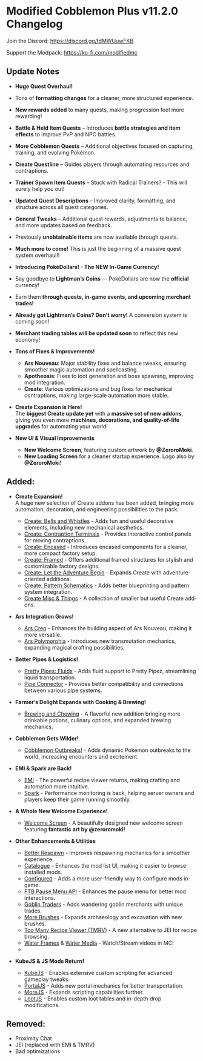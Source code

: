 # Modified Cobblemon Plus v11.2.0 Changelog

Join the Discord:
https://discord.gg/tdMWUuwFKB

Support the Modpack: 
https://ko-fi.com/modifiedmc

## Update Notes

 - **Huge Quest Overhaul!**  
  - Tons of **formatting changes** for a cleaner, more structured experience.
  - **New rewards added** to many quests, making progression feel more rewarding!  
  - **Battle & Held Item Quests** – Introduces **battle strategies and item effects** to improve PvP and NPC battles.  
  - **More Cobblemon Quests** – Additional objectives focused on capturing, training, and evolving Pokémon.
  - **Create Questline** – Guides players through automating resources and contraptions.  
  - **Trainer Spawn Item Quests** – Stuck with Radical Trainers? - This will surely help you out!  
  - **Updated Quest Descriptions** – Improved clarity, formatting, and structure across all quest categories.  
  - **General Tweaks** – Additional quest rewards, adjustments to balance, and more updates based on feedback.
  - Previously **unobtainable items** are now available through quests.  
  - **Much more to come!** This is just the beginning of a massive quest system overhaul!!
 
 - **Introducing PokéDollars! - The NEW In-Game Currency!**  
  - Say goodbye to **Lightman’s Coins** — PokéDollars are now the **official** currency!  
  - Earn them **through quests, in-game events, and upcoming merchant trades!**  
  - **Already got Lightman’s Coins? Don’t worry!** A conversion system is coming soon!  
  - **Merchant trading tables will be updated soon** to reflect this new economy! 

- **Tons of Fixes & Improvements!**  
  - **Ars Nouveau**: Major stability fixes and balance tweaks, ensuring smoother magic automation and spellcasting.  
  - **Apotheosis**: Fixes to loot generation and boss spawning, improving mod integration.  
  - **Create**: Various optimizations and bug fixes for mechanical contraptions, making large-scale automation more stable.  

- **Create Expansion is Here!**  
  The **biggest Create update yet** with a **massive set of new addons**, giving you even more **machines, decorations, and quality-of-life upgrades** for automating your world!  

- **New UI & Visual Improvements**  
  - **New Welcome Screen**, featuring custom artwork by **@ZeroroMoki**.  
  - **New Loading Screen** for a cleaner startup experience. Logo also by **@ZeroroMoki**!  

  
 



## Added:

- **Create Expansion!**  
  A huge new selection of Create addons has been added, bringing more automation, decoration, and engineering possibilities to the pack:  
  - [Create: Bells and Whistles](https://www.curseforge.com/minecraft/mc-mods/create-bells-and-whistles) - Adds fun and useful decorative elements, including new mechanical aesthetics.  
  - [Create: Contraption Terminals](https://www.curseforge.com/minecraft/mc-mods/create-contraption-terminals) - Provides interactive control panels for moving contraptions.  
  - [Create: Encased](https://www.curseforge.com/minecraft/mc-mods/create-encased) - Introduces encased components for a cleaner, more compact factory setup.  
  - [Create: Framed](https://www.curseforge.com/minecraft/mc-mods/create-framed) - Offers additional framed structures for stylish and customizable factory designs.  
  - [Create: Let the Adventure Begin](https://www.curseforge.com/minecraft/mc-mods/create-let-the-adventure-begin) - Expands Create with adventure-oriented additions.  
  - [Create: Pattern Schematics](https://www.curseforge.com/minecraft/mc-mods/create-pattern-schematics) - Adds better blueprinting and pattern system integration.  
  - [Create Misc & Things](https://www.curseforge.com/minecraft/mc-mods/create-misc-and-things) - A collection of smaller but useful Create add-ons.

- **Ars Integration Grows!**  
  - [Ars Creo](https://www.curseforge.com/minecraft/mc-mods/ars-creo) - Enhances the building aspect of Ars Nouveau, making it more versatile.  
  - [Ars Polymorphia](https://www.curseforge.com/minecraft/mc-mods/ars-polymorphia) - Introduces new transmutation mechanics, expanding magical crafting possibilities.

- **Better Pipes & Logistics!**  
  - [Pretty Pipes: Fluids](https://www.curseforge.com/minecraft/mc-mods/pretty-pipes-fluids) - Adds fluid support to Pretty Pipez, streamlining liquid transportation.  
  - [Pipe Connector](https://www.curseforge.com/minecraft/mc-mods/pipe-connector) - Provides better compatibility and connections between various pipe systems.

- **Farmer’s Delight Expands with Cooking & Brewing!**  
  - [Brewing and Chewing](https://www.curseforge.com/minecraft/mc-mods/brewing-and-chewing) - A flavorful new addition bringing more drinkable potions, culinary options, and expanded brewing mechanics.

- **Cobblemon Gets Wilder!**  
  - [Cobblemon Outbreaks!](https://www.curseforge.com/minecraft/mc-mods/cobblemon-outbreaks) - Adds dynamic Pokémon outbreaks to the world, increasing encounters and excitement.

- **EMI & Spark are Back!**  
  - [EMI](https://www.curseforge.com/minecraft/mc-mods/emi) - The powerful recipe viewer returns, making crafting and automation more intuitive.  
  - [Spark](https://www.curseforge.com/minecraft/mc-mods/spark) - Performance monitoring is back, helping server owners and players keep their game running smoothly.

- **A Whole New Welcome Experience!**  
  - [Welcome Screen](https://www.curseforge.com/minecraft/mc-mods/welcome-screen) - A beautifully designed new welcome screen featuring **fantastic art by @zeroromoki!**

- **Other Enhancements & Utilities**  
  - [Better Respawn](https://www.curseforge.com/minecraft/mc-mods/better-respawn) - Improves respawning mechanics for a smoother experience.  
  - [Catalogue](https://www.curseforge.com/minecraft/mc-mods/catalogue) - Enhances the mod list UI, making it easier to browse installed mods.  
  - [Configured](https://www.curseforge.com/minecraft/mc-mods/configured) - Adds a more user-friendly way to configure mods in-game.  
  - [FTB Pause Menu API](https://www.curseforge.com/minecraft/mc-mods/ftb-pause-menu-api) - Enhances the pause menu for better mod interactions.  
  - [Goblin Traders](https://www.curseforge.com/minecraft/mc-mods/goblin-traders) - Adds wandering goblin merchants with unique trades.  
  - [More Brushes](https://www.curseforge.com/minecraft/mc-mods/more-brushes) - Expands archaeology and excavation with new brushes.  
  - [Too Many Recipe Viewer (TMRV)](https://www.curseforge.com/minecraft/mc-mods/too-many-recipe-viewer) - A new alternative to JEI for recipe browsing.  
  - [Water Frames](https://www.curseforge.com/minecraft/mc-mods/water-frames) & [Water Media](https://www.curseforge.com/minecraft/mc-mods/water-media) - Watch/Stream videos in MC!
  - 
- **KubeJS & JS Mods Return!**  
  - [KubeJS](https://www.curseforge.com/minecraft/mc-mods/kubejs) - Enables extensive custom scripting for advanced gameplay tweaks.  
  - [PortalJS](https://www.curseforge.com/minecraft/mc-mods/portaljs) - Adds new portal mechanics for better transportation.  
  - [MoreJS](https://www.curseforge.com/minecraft/mc-mods/morejs) - Expands scripting capabilities further.  
  - [LootJS](https://www.curseforge.com/minecraft/mc-mods/lootjs) - Enables custom loot tables and in-depth drop modifications.



## Removed:

- Proximity Chat  
- JEI (replaced with EMI & TMRV)  
- Bad optimizations  
